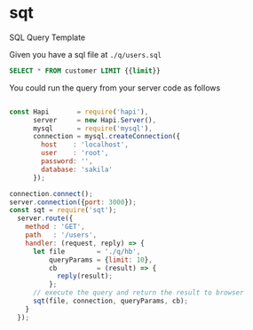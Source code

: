 # sqt
SQL Query Template

Given you have a sql file at `./q/users.sql`
```sql
SELECT * FROM customer LIMIT {{limit}}
```
You could run the query from your server code as follows
```javascript

const Hapi       = require('hapi'),
      server     = new Hapi.Server(),
      mysql      = require('mysql'),
      connection = mysql.createConnection({
        host    : 'localhost',
        user    : 'root',
        password: '',
        database: 'sakila'
      });

connection.connect();
server.connection({port: 3000});
const sqt = require('sqt');
  server.route({
    method : 'GET',
    path   : '/users',
    handler: (request, reply) => {
      let file        = './q/hb',
          queryParams = {limit: 10},
          cb          = (result) => {
            reply(result);
          };
      // execute the query and return the result to browser    
      sqt(file, connection, queryParams, cb);
    }
  });
  
```
